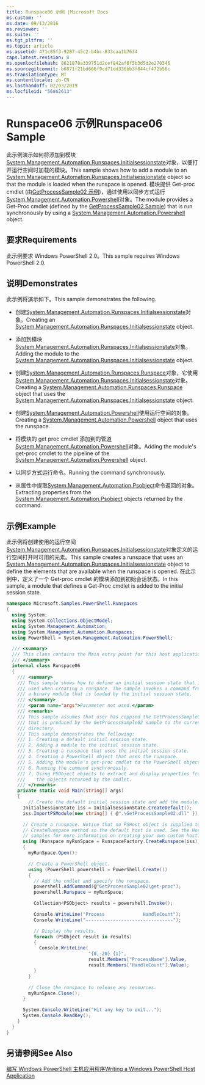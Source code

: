 ```yaml
---
title: Runspace06 示例 |Microsoft Docs
ms.custom: ''
ms.date: 09/13/2016
ms.reviewer: ''
ms.suite: ''
ms.tgt_pltfrm: ''
ms.topic: article
ms.assetid: 471c85f3-9287-45c2-b4bc-833caa1b7634
caps.latest.revision: 8
ms.openlocfilehash: 8621878a339751d2cef842af6f5b3d5d2e270346
ms.sourcegitcommit: b6871f21bd666f9cd71dd336bb3f844cf472b56c
ms.translationtype: MT
ms.contentlocale: zh-CN
ms.lasthandoff: 02/03/2019
ms.locfileid: "56862613"
---
```

# <a name="runspace06-sample"></a><span data-ttu-id="e8425-102">Runspace06 示例</span><span class="sxs-lookup"><span data-stu-id="e8425-102">Runspace06 Sample</span></span>

<span data-ttu-id="e8425-103">此示例演示如何将添加到模块[System.Management.Automation.Runspaces.Initialsessionstate](/dotnet/api/System.Management.Automation.Runspaces.InitialSessionState)对象，以便打开运行空间时加载的模块。</span><span class="sxs-lookup"><span data-stu-id="e8425-103">This sample shows how to add a module to an [System.Management.Automation.Runspaces.Initialsessionstate](/dotnet/api/System.Management.Automation.Runspaces.InitialSessionState) object so that the module is loaded when the runspace is opened.</span></span> <span data-ttu-id="e8425-104">模块提供 Get-proc cmdlet (由[GetProcessSample02 示例](../cmdlet/getprocesssample02-sample.md))，通过使用以同步方式运行[System.Management.Automation.Powershell](/dotnet/api/system.management.automation.powershell)对象。</span><span class="sxs-lookup"><span data-stu-id="e8425-104">The module provides a Get-Proc cmdlet (defined by the [GetProcessSample02 Sample](../cmdlet/getprocesssample02-sample.md)) that is run synchronously by using a [System.Management.Automation.Powershell](/dotnet/api/system.management.automation.powershell) object.</span></span>

## <a name="requirements"></a><span data-ttu-id="e8425-105">要求</span><span class="sxs-lookup"><span data-stu-id="e8425-105">Requirements</span></span>

<span data-ttu-id="e8425-106">此示例要求 Windows PowerShell 2.0。</span><span class="sxs-lookup"><span data-stu-id="e8425-106">This sample requires Windows PowerShell 2.0.</span></span>

## <a name="demonstrates"></a><span data-ttu-id="e8425-107">说明</span><span class="sxs-lookup"><span data-stu-id="e8425-107">Demonstrates</span></span>

<span data-ttu-id="e8425-108">此示例将演示如下。</span><span class="sxs-lookup"><span data-stu-id="e8425-108">This sample demonstrates the following.</span></span>

- <span data-ttu-id="e8425-109">创建[System.Management.Automation.Runspaces.Initialsessionstate](/dotnet/api/System.Management.Automation.Runspaces.InitialSessionState)对象。</span><span class="sxs-lookup"><span data-stu-id="e8425-109">Creating an [System.Management.Automation.Runspaces.Initialsessionstate](/dotnet/api/System.Management.Automation.Runspaces.InitialSessionState) object.</span></span>

- <span data-ttu-id="e8425-110">添加到模块[System.Management.Automation.Runspaces.Initialsessionstate](/dotnet/api/System.Management.Automation.Runspaces.InitialSessionState)对象。</span><span class="sxs-lookup"><span data-stu-id="e8425-110">Adding the module to the [System.Management.Automation.Runspaces.Initialsessionstate](/dotnet/api/System.Management.Automation.Runspaces.InitialSessionState) object.</span></span>

- <span data-ttu-id="e8425-111">创建[System.Management.Automation.Runspaces.Runspace](/dotnet/api/System.Management.Automation.Runspaces.Runspace)对象，它使用[System.Management.Automation.Runspaces.Initialsessionstate](/dotnet/api/System.Management.Automation.Runspaces.InitialSessionState)对象。</span><span class="sxs-lookup"><span data-stu-id="e8425-111">Creating a [System.Management.Automation.Runspaces.Runspace](/dotnet/api/System.Management.Automation.Runspaces.Runspace) object that uses the [System.Management.Automation.Runspaces.Initialsessionstate](/dotnet/api/System.Management.Automation.Runspaces.InitialSessionState) object.</span></span>

- <span data-ttu-id="e8425-112">创建[System.Management.Automation.Powershell](/dotnet/api/system.management.automation.powershell)使用运行空间的对象。</span><span class="sxs-lookup"><span data-stu-id="e8425-112">Creating a [System.Management.Automation.Powershell](/dotnet/api/system.management.automation.powershell) object that uses the runspace.</span></span>

- <span data-ttu-id="e8425-113">将模块的 get proc cmdlet 添加到的管道[System.Management.Automation.Powershell](/dotnet/api/system.management.automation.powershell)对象。</span><span class="sxs-lookup"><span data-stu-id="e8425-113">Adding the module's get-proc cmdlet to the pipeline of the [System.Management.Automation.Powershell](/dotnet/api/system.management.automation.powershell) object.</span></span>

- <span data-ttu-id="e8425-114">以同步方式运行命令。</span><span class="sxs-lookup"><span data-stu-id="e8425-114">Running the command synchronously.</span></span>

- <span data-ttu-id="e8425-115">从属性中提取[System.Management.Automation.Psobject](/dotnet/api/System.Management.Automation.PSObject)命令返回的对象。</span><span class="sxs-lookup"><span data-stu-id="e8425-115">Extracting properties from the [System.Management.Automation.Psobject](/dotnet/api/System.Management.Automation.PSObject) objects returned by the command.</span></span>

## <a name="example"></a><span data-ttu-id="e8425-116">示例</span><span class="sxs-lookup"><span data-stu-id="e8425-116">Example</span></span>

<span data-ttu-id="e8425-117">此示例将创建使用的运行空间[System.Management.Automation.Runspaces.Initialsessionstate](/dotnet/api/System.Management.Automation.Runspaces.InitialSessionState)对象定义的运行空间打开时可用的元素。</span><span class="sxs-lookup"><span data-stu-id="e8425-117">This sample creates a runspace that uses an [System.Management.Automation.Runspaces.Initialsessionstate](/dotnet/api/System.Management.Automation.Runspaces.InitialSessionState) object to define the elements that are available when the runspace is opened.</span></span> <span data-ttu-id="e8425-118">在此示例中，定义了一个 Get-proc cmdlet 的模块添加到初始会话状态。</span><span class="sxs-lookup"><span data-stu-id="e8425-118">In this sample, a module that defines a Get-Proc cmdlet is added to the initial session state.</span></span>

```csharp
namespace Microsoft.Samples.PowerShell.Runspaces
{
  using System;
  using System.Collections.ObjectModel;
  using System.Management.Automation;
  using System.Management.Automation.Runspaces;
  using PowerShell = System.Management.Automation.PowerShell;

  /// <summary>
  /// This class contains the Main entry point for this host application.
  /// </summary>
  internal class Runspace06
  {
    /// <summary>
    /// This sample shows how to define an initial session state that is
    /// used when creating a runspace. The sample invokes a command from
    /// a binary module that is loaded by the initial session state.
    /// </summary>
    /// <param name="args">Parameter not used.</param>
    /// <remarks>
    /// This sample assumes that user has coppied the GetProcessSample02.dll
    /// that is produced by the GetProcessSample02 sample to the current
    /// directory.
    /// This sample demonstrates the following:
    /// 1. Creating a default initial session state.
    /// 2. Adding a module to the initial session state.
    /// 3. Creating a runspace that uses the initial session state.
    /// 4. Creating a PowerShell object that uses the runspace.
    /// 5. Adding the module's get-proc cmdlet to the PowerShell object.
    /// 6. Running the command synchronously.
    /// 7. Using PSObject objects to extract and display properties from
    ///    the objects returned by the cmdlet.
    /// </remarks>
    private static void Main(string[] args)
    {
        // Create the default initial session state and add the module.
      InitialSessionState iss = InitialSessionState.CreateDefault();
      iss.ImportPSModule(new string[] { @".\GetProcessSample02.dll" });

      // Create a runspace. Notice that no PSHost object is supplied to the
      // CreateRunspace method so the default host is used. See the Host
      // samples for more information on creating your own custom host.
      using (Runspace myRunSpace = RunspaceFactory.CreateRunspace(iss))
      {
        myRunSpace.Open();

        // Create a PowerShell object.
        using (PowerShell powershell = PowerShell.Create())
        {
          // Add the cmdlet and specify the runspace.
          powershell.AddCommand(@"GetProcessSample02\get-proc");
          powershell.Runspace = myRunSpace;

          Collection<PSObject> results = powershell.Invoke();

          Console.WriteLine("Process              HandleCount");
          Console.WriteLine("--------------------------------");

          // Display the results.
          foreach (PSObject result in results)
          {
            Console.WriteLine(
                              "{0,-20} {1}",
                              result.Members["ProcessName"].Value,
                              result.Members["HandleCount"].Value);
          }
        }

        // Close the runspace to release any resources.
        myRunSpace.Close();
      }

      System.Console.WriteLine("Hit any key to exit...");
      System.Console.ReadKey();
    }
  }
}
```

## <a name="see-also"></a><span data-ttu-id="e8425-119">另请参阅</span><span class="sxs-lookup"><span data-stu-id="e8425-119">See Also</span></span>

[<span data-ttu-id="e8425-120">编写 Windows PowerShell 主机应用程序</span><span class="sxs-lookup"><span data-stu-id="e8425-120">Writing a Windows PowerShell Host Application</span></span>](./writing-a-windows-powershell-host-application.md)